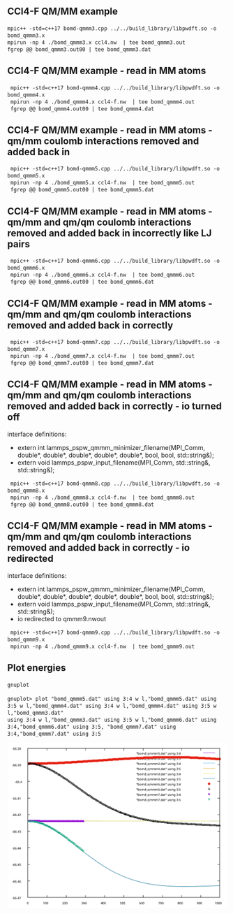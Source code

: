 
## CCl4-F QM/MM example
```
mpic++ -std=c++17 bomd-qmmm3.cpp ../../build_library/libpwdft.so -o bomd_qmmm3.x
mpirun -np 4 ./bomd_qmmm3.x ccl4.nw  | tee bomd_qmmm3.out
fgrep @@ bomd_qmmm3.out00 | tee bomd_qmmm3.dat
```

## CCl4-F QM/MM example - read in MM atoms
```
 mpic++ -std=c++17 bomd-qmmm4.cpp ../../build_library/libpwdft.so -o bomd_qmmm4.x
 mpirun -np 4 ./bomd_qmmm4.x ccl4-f.nw  | tee bomd_qmmm4.out
 fgrep @@ bomd_qmmm4.out00 | tee bomd_qmmm4.dat
```

## CCl4-F QM/MM example - read in MM atoms - qm/mm coulomb interactions removed and added back in
```
 mpic++ -std=c++17 bomd-qmmm5.cpp ../../build_library/libpwdft.so -o bomd_qmmm5.x
 mpirun -np 4 ./bomd_qmmm5.x ccl4-f.nw  | tee bomd_qmmm5.out
 fgrep @@ bomd_qmmm5.out00 | tee bomd_qmmm5.dat
```

## CCl4-F QM/MM example - read in MM atoms - qm/mm and qm/qm coulomb interactions removed and added back in incorrectly like LJ pairs
```
 mpic++ -std=c++17 bomd-qmmm6.cpp ../../build_library/libpwdft.so -o bomd_qmmm6.x
 mpirun -np 4 ./bomd_qmmm6.x ccl4-f.nw  | tee bomd_qmmm6.out
 fgrep @@ bomd_qmmm6.out00 | tee bomd_qmmm6.dat
```

## CCl4-F QM/MM example - read in MM atoms - qm/mm and qm/qm coulomb interactions removed and added back in correctly
```
 mpic++ -std=c++17 bomd-qmmm7.cpp ../../build_library/libpwdft.so -o bomd_qmmm7.x
 mpirun -np 4 ./bomd_qmmm7.x ccl4-f.nw  | tee bomd_qmmm7.out
 fgrep @@ bomd_qmmm7.out00 | tee bomd_qmmm7.dat
```


## CCl4-F QM/MM example - read in MM atoms - qm/mm and qm/qm coulomb interactions removed and added back in correctly - io turned off
interface definitions:

- extern int  lammps_pspw_qmmm_minimizer_filename(MPI_Comm, double*, double*, double*, double*, double*, bool, bool, std::string&);
- extern void lammps_pspw_input_filename(MPI_Comm, std::string&, std::string&);

```
 mpic++ -std=c++17 bomd-qmmm8.cpp ../../build_library/libpwdft.so -o bomd_qmmm8.x
 mpirun -np 4 ./bomd_qmmm8.x ccl4-f.nw  | tee bomd_qmmm8.out
 fgrep @@ bomd_qmmm8.out00 | tee bomd_qmmm8.dat
```

## CCl4-F QM/MM example - read in MM atoms - qm/mm and qm/qm coulomb interactions removed and added back in correctly - io redirected
interface definitions:

- extern int  lammps_pspw_qmmm_minimizer_filename(MPI_Comm, double*, double*, double*, double*, double*, bool, bool, std::string&);
- extern void lammps_pspw_input_filename(MPI_Comm, std::string&, std::string&);
- io redirected to qmmm9.nwout

```
 mpic++ -std=c++17 bomd-qmmm9.cpp ../../build_library/libpwdft.so -o bomd_qmmm9.x
 mpirun -np 4 ./bomd_qmmm9.x ccl4-f.nw  | tee bomd_qmmm9.out
```



## Plot energies
```
gnuplot

gnuplot> plot "bomd_qmmm5.dat" using 3:4 w l,"bomd_qmmm5.dat" using 3:5 w l,"bomd_qmmm4.dat" using 3:4 w l,"bomd_qmmm4.dat" using 3:5 w l,"bomd_qmmm3.dat"
using 3:4 w l,"bomd_qmmm3.dat" using 3:5 w l,"bomd_qmmm6.dat" using 3:4,"bomd_qmmm6.dat" using 3:5, "bomd_qmmm7.dat" using 3:4,"bomd_qmmm7.dat" using 3:5

```

<p align="center">
  <img src="./qmmm.svg" width="600" title="hover text">
</p>
